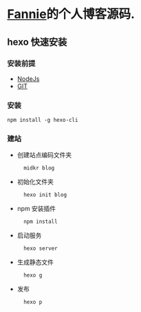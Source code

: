 # [Fannie](http://blog.fflove.top)的个人博客源码.

## hexo 快速安装

### 安装前提
* [NodeJs](http://nodejs.org/)
* [GIT](http://git-scm.com/)

### 安装
    npm install -g hexo-cli
### 建站
* 创建站点编码文件夹
        
        midkr blog 
    
* 初始化文件夹
        
        hexo init blog
        
* npm 安装插件
        
        npm install
        
* 启动服务

        hexo server
        
* 生成静态文件

        hexo g
        
* 发布
        
        hexo p
        
